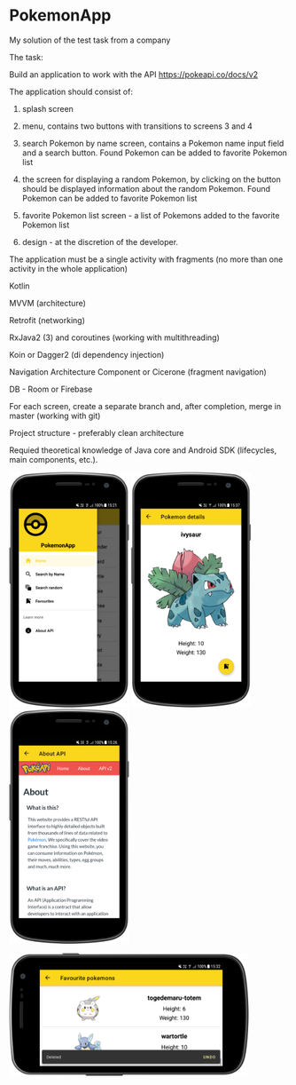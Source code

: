 # PokemonApp

My solution of the test task from a company

The task:

Build an application to work with the API https://pokeapi.co/docs/v2

The application should consist of:

1. splash screen

2. menu, contains two buttons with transitions to screens 3 and 4

3. search Pokemon by name screen, contains a Pokemon name input field and a search button. Found Pokemon can be added to favorite Pokemon list

4. the screen for displaying a random Pokemon, by clicking on the button should be displayed information about the random Pokemon. Found Pokemon can be added to favorite Pokemon list

5. favorite Pokemon list screen - a list of Pokemons added to the favorite Pokemon list

6. design - at the discretion of the developer.

The application must be a single activity with fragments (no more than one activity in the whole application)

Kotlin

MVVM (architecture)

Retrofit (networking)

RxJava2 (3) and coroutines (working with multithreading)

Koin or Dagger2 (di dependency injection)

Navigation Architecture Component or Cicerone (fragment navigation)

DB - Room or Firebase

For each screen, create a separate branch and, after completion, merge in master (working with git)

Project structure - preferably clean architecture

Requied theoretical knowledge of Java core and Android SDK (lifecycles, main components, etc.).

<img src="1.png" width="216" heigth="384"> <img src="2.png" width="216" heigth="384"> <img src="3.png" width="216" heigth="384">

<img src="4.png" width="432" heigth="768">


